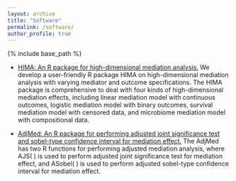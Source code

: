 ```yaml
---
layout: archive
title: "Software"
permalink: /software/
author_profile: true
---
```


{% include base_path %}
* <a href="https://CRAN.R-project.org/package=HIMA">HIMA: An R package for high-dimensional mediation analysis.</a>  We develop a user-friendly R package  HIMA on high-dimensional mediation analysis with varying mediator and outcome specifications. The HIMA package is comprehensive to deal with four kinds of high-dimensional mediation effects, including linear mediation model with continuous outcomes, logistic mediation model with binary outcomes, survival mediation model with censored data, and microbiome mediation model with compositional data. 

* <a href="https://github.com/zhxmath/AdjMed">AdjMed: An R package for performing adjusted joint significance test and sobel-type confidence interval for mediation effect.</a>  The AdjMed has two R functions for performing adjusted mediation analysis, where AJS( ) is used to perform adjusted joint significance test for mediation effect, and ASobel( ) is used to perform adjusted sobel-type confidence interval for mediation effect. 
